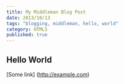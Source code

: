 ```yaml
---
title: My Middleman Blog Post
date: 2013/10/13
tags: "blogging, middleman, hello, world"
category: HTML5
published: true
---
```



## Hello World

[Some link] (http://example.com)
